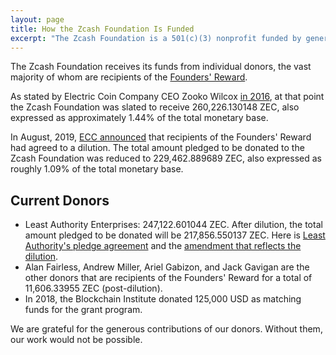 ```yaml
---
layout: page
title: How the Zcash Foundation Is Funded
excerpt: "The Zcash Foundation is a 501(c)(3) nonprofit funded by generous donors."
---
```


The Zcash Foundation receives its funds from individual donors, the vast majority of whom are recipients of the [Founders' Reward](https://electriccoin.co/blog/funding/).

As stated by Electric Coin Company CEO Zooko Wilcox [in 2016](https://electriccoin.co/blog/continued-funding-and-transparency/), at that point the Zcash Foundation was slated to receive 260,226.130148 ZEC, also expressed as approximately 1.44% of the total monetary base.

In August, 2019, [ECC announced](https://electriccoin.co/blog/electric-coin-company-statement-on-sustainability/) that recipients of the Founders' Reward had agreed to a dilution. The total amount pledged to be donated to the Zcash Foundation was reduced to 229,462.889689 ZEC, also expressed as roughly 1.09% of the total monetary base.

## Current Donors

- Least Authority Enterprises: 247,122.601044 ZEC. After dilution, the total amount pledged to be donated will be 217,856.550137 ZEC. Here is [Least Authority's pledge agreement](/about/contracts/2018_LAE_ZF_pledge.pdf) and the [amendment that reflects the dilution](/about/contracts/2019_LAE_ZF_pledge_amendment.pdf).
- Alan Fairless, Andrew Miller, Ariel Gabizon, and Jack Gavigan are the other donors that are recipients of the Founders' Reward for a total of 11,606.33955 ZEC (post-dilution).
- In 2018, the Blockchain Institute donated 125,000 USD as matching funds for the grant program.

We are grateful for the generous contributions of our donors. Without them, our work would not be possible.
